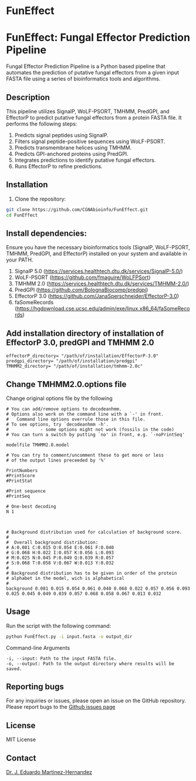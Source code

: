 FunEffect
=========

# FunEffect: Fungal Effector Prediction Pipeline

Fungal Effector Prediction Pipeline is a Python based pipeline that automates the prediction of putative fungal effectors from a given input FASTA file using a series of bioinformatics tools and algorithms.

## Description

This pipeline utilizes SignalP, WoLF-PSORT, TMHMM, PredGPI, and EffectorP to predict putative fungal effectors from a protein FASTA file. It performs the following steps:

1. Predicts signal peptides using SignalP.
2. Filters signal peptide-positive sequences using WoLF-PSORT.
3. Predicts transmembrane helices using TMHMM.
4. Predicts GPI-anchored proteins using PredGPI.
5. Integrates predictions to identify putative fungal effectors.
6. Runs EffectorP to refine predictions.

## Installation

1. Clone the repository:

```bash
git clone https://github.com/CGNAbioinfo/FunEffect.git
cd FunEffect
```

## Install dependencies:

Ensure you have the necessary bioinformatics tools (SignalP, WoLF-PSORT, TMHMM, PredGPI, and EffectorP) installed on your system and available in your PATH.
  
1. SignalP 5.0 (https://services.healthtech.dtu.dk/services/SignalP-5.0/)
2. WoLF-PSORT (https://github.com/fmaguire/WoLFPSort)
3. TMHMM 2.0 (https://services.healthtech.dtu.dk/services/TMHMM-2.0/)
4. PredGPI (https://github.com/BolognaBiocomp/predgpi)
5. EffectorP 3.0  (https://github.com/JanaSperschneider/EffectorP-3.0)
6. faSomeRecords (https://hgdownload.cse.ucsc.edu/admin/exe/linux.x86_64/faSomeRecords)

## Add installation directory of installation of EffectorP 3.0, predGPI and TMHMM 2.0 

```
effectorP_directory= "/path/of/installation/EffectorP-3.0" 
predgpi_directory= "/path/of/installation/predgpi"
TMHMM2_directory= "/path/of/installation/tmhmm-2.0c"
```
## Change TMHMM2.0.options file
   Change original options file by the following 
```
# You can add/remove options to decodeanhmm.
# Options also work on the command line with a `-' in front.
#	Command line options overrule those in this file.
# To see options, try `decodeanhmm -h'.
#            - some options might not work (fossils in the code)
# You can turn a switch by putting `no' in front, e.g. `-noPrintSeq'

modelfile TMHMM2.0.model

# You can try to comment/uncomment these to get more or less
# of the output lines preceeded by '%'

PrintNumbers
#PrintScore
#PrintStat

#Print sequence
#PrintSeq

# One-best decoding
N 1



# Background distribution used for calculation of background score.
#
#  Overall background distribution:
# A:0.081 C:0.015 D:0.054 E:0.061 F:0.040
# G:0.068 H:0.022 I:0.057 K:0.056 L:0.093
# M:0.025 N:0.045 P:0.049 Q:0.039 R:0.057
# S:0.068 T:0.058 V:0.067 W:0.013 Y:0.032
#
# Background distribution has to be given in order of the protein
# alphabet in the model, wich is alphabetical
#
background 0.081 0.015 0.054 0.061 0.040 0.068 0.022 0.057 0.056 0.093 0.025 0.045 0.049 0.039 0.057 0.068 0.058 0.067 0.013 0.032
```

## Usage

Run the script with the following command:
```bash
python FunEffect.py -i input.fasta -o output_dir
```

Command-line Arguments

    -i, --input: Path to the input FASTA file.
    -o, --output: Path to the output directory where results will be saved.


## Reporting bugs
For any inquiries or issues, please open an issue on the GitHub repository.
Please report bugs to the [Github issues
page](https://github.com/CGNAbioinfo/FunEffect/issues)

## License
MIT License

## Contact
[Dr. J. Eduardo Martinez-Hernandez](eduardo.martinez@cgna.cl)

